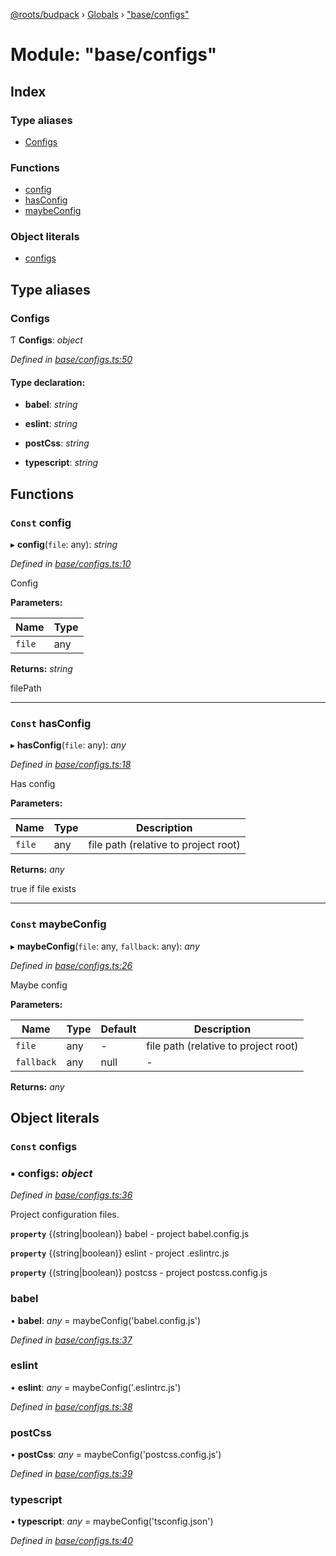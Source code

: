 [@roots/budpack](../README.md) › [Globals](../globals.md) › ["base/configs"](_base_configs_.md)

# Module: "base/configs"

## Index

### Type aliases

* [Configs](_base_configs_.md#configs)

### Functions

* [config](_base_configs_.md#const-config)
* [hasConfig](_base_configs_.md#const-hasconfig)
* [maybeConfig](_base_configs_.md#const-maybeconfig)

### Object literals

* [configs](_base_configs_.md#const-configs)

## Type aliases

###  Configs

Ƭ **Configs**: *object*

*Defined in [base/configs.ts:50](https://github.com/roots/bud-support/blob/bc9161d/src/budpack/builder/base/configs.ts#L50)*

#### Type declaration:

* **babel**: *string*

* **eslint**: *string*

* **postCss**: *string*

* **typescript**: *string*

## Functions

### `Const` config

▸ **config**(`file`: any): *string*

*Defined in [base/configs.ts:10](https://github.com/roots/bud-support/blob/bc9161d/src/budpack/builder/base/configs.ts#L10)*

Config

**Parameters:**

Name | Type |
------ | ------ |
`file` | any |

**Returns:** *string*

filePath

___

### `Const` hasConfig

▸ **hasConfig**(`file`: any): *any*

*Defined in [base/configs.ts:18](https://github.com/roots/bud-support/blob/bc9161d/src/budpack/builder/base/configs.ts#L18)*

Has config

**Parameters:**

Name | Type | Description |
------ | ------ | ------ |
`file` | any | file path (relative to project root) |

**Returns:** *any*

true if file exists

___

### `Const` maybeConfig

▸ **maybeConfig**(`file`: any, `fallback`: any): *any*

*Defined in [base/configs.ts:26](https://github.com/roots/bud-support/blob/bc9161d/src/budpack/builder/base/configs.ts#L26)*

Maybe config

**Parameters:**

Name | Type | Default | Description |
------ | ------ | ------ | ------ |
`file` | any | - | file path (relative to project root) |
`fallback` | any | null | - |

**Returns:** *any*

## Object literals

### `Const` configs

### ▪ **configs**: *object*

*Defined in [base/configs.ts:36](https://github.com/roots/bud-support/blob/bc9161d/src/budpack/builder/base/configs.ts#L36)*

Project configuration files.

**`property`** {(string|boolean)} babel   - project babel.config.js

**`property`** {(string|boolean)} eslint  - project .eslintrc.js

**`property`** {(string|boolean)} postcss - project postcss.config.js

###  babel

• **babel**: *any* = maybeConfig('babel.config.js')

*Defined in [base/configs.ts:37](https://github.com/roots/bud-support/blob/bc9161d/src/budpack/builder/base/configs.ts#L37)*

###  eslint

• **eslint**: *any* = maybeConfig('.eslintrc.js')

*Defined in [base/configs.ts:38](https://github.com/roots/bud-support/blob/bc9161d/src/budpack/builder/base/configs.ts#L38)*

###  postCss

• **postCss**: *any* = maybeConfig('postcss.config.js')

*Defined in [base/configs.ts:39](https://github.com/roots/bud-support/blob/bc9161d/src/budpack/builder/base/configs.ts#L39)*

###  typescript

• **typescript**: *any* = maybeConfig('tsconfig.json')

*Defined in [base/configs.ts:40](https://github.com/roots/bud-support/blob/bc9161d/src/budpack/builder/base/configs.ts#L40)*
